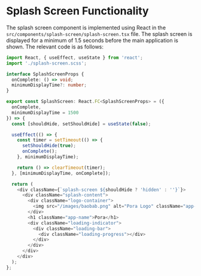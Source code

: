 # Splash Screen Functionality

The splash screen component is implemented using React in the `src/components/splash-screen/splash-screen.tsx` file. The splash screen is displayed for a minimum of 1.5 seconds before the main application is shown. The relevant code is as follows:

```typescript
import React, { useEffect, useState } from 'react';
import './splash-screen.scss';

interface SplashScreenProps {
  onComplete: () => void;
  minimumDisplayTime?: number;
}

export const SplashScreen: React.FC<SplashScreenProps> = ({ 
  onComplete, 
  minimumDisplayTime = 1500 
}) => {
  const [shouldHide, setShouldHide] = useState(false);

  useEffect(() => {
    const timer = setTimeout(() => {
      setShouldHide(true);
      onComplete();
    }, minimumDisplayTime);

    return () => clearTimeout(timer);
  }, [minimumDisplayTime, onComplete]);

  return (
    <div className={`splash-screen ${shouldHide ? 'hidden' : ''}`}>
      <div className="splash-content">
        <div className="logo-container">
          <img src="/images/baobab.png" alt="Pora Logo" className="app-logo" />
        </div>
        <h1 className="app-name">Pora</h1>
        <div className="loading-indicator">
          <div className="loading-bar">
            <div className="loading-progress"></div>
          </div>
        </div>
      </div>
    </div>
  );
};
```
